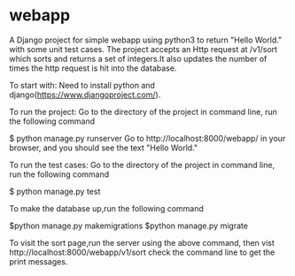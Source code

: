# webapp
A Django project for simple webapp using python3 to return "Hello World." with some unit test cases.
The project accepts an Http request at /v1/sort which sorts and returns a set of integers.It also updates the number of times the http request is hit into the database.

To start with:
Need to install python and django(https://www.djangoproject.com/).

To run the project:
Go to the directory of the project in command line, run the following command

$ python manage.py runserver
Go to http://localhost:8000/webapp/ in your browser, and you should see the text "Hello World."

To run the test cases:
Go to the directory of the project in command line, run the following command

$ python manage.py test

To make the database up,run the following command

$python manage.py makemigrations
$python manage.py migrate

To visit the sort page,run the server using the above command,
then vist http://localhost:8000/webapp/v1/sort
check the command line to get the print messages.



